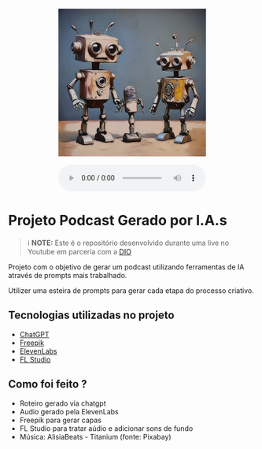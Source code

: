 <p align="center">
<img 
    src="./assets/cover_art.jpeg"
    width="300"
    />
</p>

<div align="center">
    <audio src="output/falando-pythones-ep-1.MP3" controls title="Podcast Editado"></audio>
</div>

# Projeto Podcast Gerado por I.A.s


 > ℹ️ **NOTE:** Este é o repositório desenvolvido durante uma live no Youtube em parceria com a [DIO](https://dio.me)

Projeto com o objetivo de gerar um podcast utilizando ferramentas de IA através de prompts mais trabalhado.

Utilizer uma esteira de prompts para gerar cada etapa do processo criativo.

## Tecnologias utilizadas no projeto

- [ChatGPT](https://chat.openai.com/) 
- [Freepik](https://br.freepik.com/)
- [ElevenLabs](https://beta.elevenlabs.io/)
- [FL Studio](https://www.image-line.com/)

## Como foi feito ?

- Roteiro gerado via chatgpt
- Audio gerado pela ElevenLabs
- Freepik para gerar capas
- FL Studio para tratar aúdio e adicionar sons de fundo
- Música: AlisiaBeats - Titanium (fonte: Pixabay)
